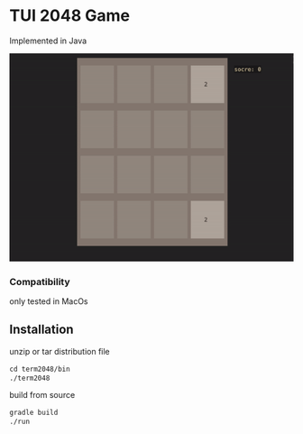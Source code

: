 
# TUI 2048 Game

Implemented in Java

![](./.imgs/2048play.gif)

### Compatibility

only tested in MacOs

## Installation

unzip or tar distribution file

```shell
cd term2048/bin
./term2048
```

build from source

```shell
gradle build
./run
```
